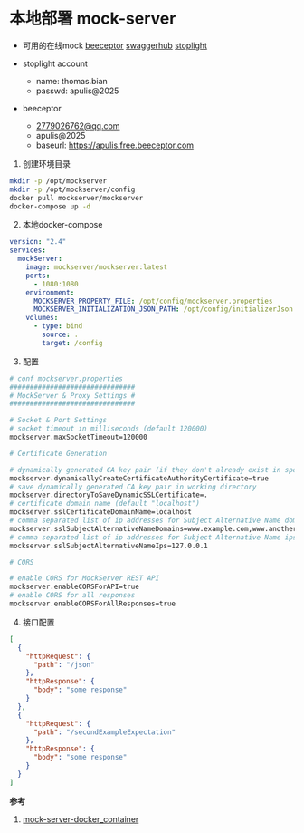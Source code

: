 # 本地部署 mock-server


* 可用的在线mock
[beeceptor](https://beeceptor.com/)
[swaggerhub](https://app.swaggerhub.com/apis/jamesdbloom/mock-server-openapi/5.11.x)
[stoplight](https://stoplight.io/welcome/)

* stoplight account

  + name: thomas.bian 
  + passwd: apulis@2025
* beeceptor
  + 2779026762@qq.com
  + apulis@2025
  + baseurl: https://apulis.free.beeceptor.com

1. 创建环境目录

```bash
mkdir -p /opt/mockserver
mkdir -p /opt/mockserver/config
docker pull mockserver/mockserver
docker-compose up -d
```

2. 本地docker-compose

```yaml
version: "2.4"
services:
  mockServer:
    image: mockserver/mockserver:latest
    ports:
      - 1080:1080
    environment:
      MOCKSERVER_PROPERTY_FILE: /opt/config/mockserver.properties
      MOCKSERVER_INITIALIZATION_JSON_PATH: /opt/config/initializerJson.json
    volumes:
      - type: bind
        source: .
        target: /config
```


3. 配置

```bash
# conf mockserver.properties
###############################
# MockServer & Proxy Settings #
###############################

# Socket & Port Settings
# socket timeout in milliseconds (default 120000)
mockserver.maxSocketTimeout=120000

# Certificate Generation

# dynamically generated CA key pair (if they don't already exist in specified directory)
mockserver.dynamicallyCreateCertificateAuthorityCertificate=true
# save dynamically generated CA key pair in working directory
mockserver.directoryToSaveDynamicSSLCertificate=.
# certificate domain name (default "localhost")
mockserver.sslCertificateDomainName=localhost
# comma separated list of ip addresses for Subject Alternative Name domain names (default empty list)
mockserver.sslSubjectAlternativeNameDomains=www.example.com,www.another.com
# comma separated list of ip addresses for Subject Alternative Name ips (default empty list)
mockserver.sslSubjectAlternativeNameIps=127.0.0.1

# CORS

# enable CORS for MockServer REST API
mockserver.enableCORSForAPI=true
# enable CORS for all responses
mockserver.enableCORSForAllResponses=true
```

4. 接口配置 

```json initializerJson.json
[
  {
    "httpRequest": {
      "path": "/json"
    },
    "httpResponse": {
      "body": "some response"
    }
  },
  {
    "httpRequest": {
      "path": "/secondExampleExpectation"
    },
    "httpResponse": {
      "body": "some response"
    }
  }
]
```

**参考**

1. [mock-server-docker_container](https://www.mock-server.com/mock_server/running_mock_server.html#docker_container)